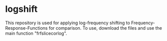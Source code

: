 # logshift

This repository is used for applying log-frequency shifting to Frequency-Response-Functions for comparison. 
To use, download the files and use the main function "frfslicecorlog".
